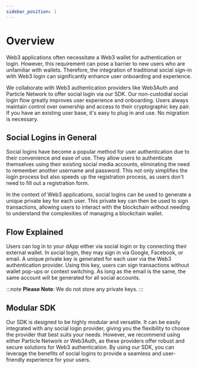 ```yaml
---
sidebar_position: 1
---
```


# Overview

Web3 applications often necessitate a Web3 wallet for authentication or login. However, this requirement can pose a barrier to new users who are unfamiliar with wallets. Therefore, the integration of traditional social sign-in with Web3 login can significantly enhance user onboarding and experience.

We collaborate with Web3 authentication providers like Web3Auth and Particle Network to offer social login via our SDK. Our non-custodial social login flow greatly improves user experience and onboarding. Users always maintain control over ownership and access to their cryptographic key pair. If you have an existing user base, it's easy to plug in and use. No migration is necessary.

## Social Logins in General

Social logins have become a popular method for user authentication due to their convenience and ease of use. They allow users to authenticate themselves using their existing social media accounts, eliminating the need to remember another username and password. This not only simplifies the login process but also speeds up the registration process, as users don't need to fill out a registration form.

In the context of Web3 applications, social logins can be used to generate a unique private key for each user. This private key can then be used to sign transactions, allowing users to interact with the blockchain without needing to understand the complexities of managing a blockchain wallet.

## Flow Explained

Users can log in to your dApp either via social login or by connecting their external wallet. In social login, they may sign in via Google, Facebook, or email. A unique private key is generated for each user via the Web3 authentication provider. Using this key, users can sign transactions without wallet pop-ups or context switching. As long as the email is the same, the same account will be generated for all social accounts.

:::note
**Please Note**: We do not store any private keys.
:::

## Modular SDK

Our SDK is designed to be highly modular and versatile. It can be easily integrated with any social login provider, giving you the flexibility to choose the provider that best suits your needs. However, we recommend using either Particle Network or Web3Auth, as these providers offer robust and secure solutions for Web3 authentication. By using our SDK, you can leverage the benefits of social logins to provide a seamless and user-friendly experience for your users.
